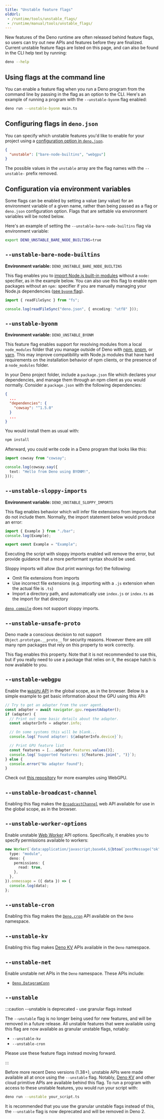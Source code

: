 ```yaml
---
title: "Unstable feature flags"
oldUrl:
 - /runtime/tools/unstable_flags/
 - /runtime/manual/tools/unstable_flags/
---
```


New features of the Deno runtime are often released behind feature flags, so
users can try out new APIs and features before they are finalized. Current
unstable feature flags are listed on this page, and can also be found in the CLI
help text by running:

```sh
deno --help
```

## Using flags at the command line

You can enable a feature flag when you run a Deno program from the command line
by passing in the flag as an option to the CLI. Here's an example of running a
program with the `--unstable-byonm` flag enabled:

```sh
deno run --unstable-byonm main.ts
```

## Configuring flags in `deno.json`

You can specify which unstable features you'd like to enable for your project
using a
[configuration option in `deno.json`](/runtime/fundamentals/configuration/).

```json title="deno.json"
{
  "unstable": ["bare-node-builtins", "webgpu"]
}
```

The possible values in the `unstable` array are the flag names with the
`--unstable-` prefix removed.

## Configuration via environment variables

Some flags can be enabled by setting a value (any value) for an environment
variable of a given name, rather than being passed as a flag or `deno.json`
configuration option. Flags that are settable via environment variables will be
noted below.

Here's an example of setting the `--unstable-bare-node-builtins` flag via
environment variable:

```sh
export DENO_UNSTABLE_BARE_NODE_BUILTINS=true
```

## `--unstable-bare-node-builtins`

**Environment variable:** `DENO_UNSTABLE_BARE_NODE_BUILTINS`

This flag enables you to
[import Node.js built-in modules](../../fundamentals/node.md#node-built-in-modules)
without a `node:` specifier, as in the example below. You can also use this flag
to enable npm packages without an `npm:` specifier if you are manually managing
your Node.js dependencies ([see `byonm` flag](#--unstable-byonm)).

```ts title="example.ts"
import { readFileSync } from "fs";

console.log(readFileSync("deno.json", { encoding: "utf8" }));
```

## `--unstable-byonm`

**Environment variable:** `DENO_UNSTABLE_BYONM`

This feature flag enables support for resolving modules from a local
`node_modules` folder that you manage outside of Deno with
[npm](https://www.npmjs.com/), [pnpm](https://pnpm.io/), or
[yarn](https://yarnpkg.com/). This may improve compatibility with Node.js
modules that have hard requirements on the installation behavior of npm clients,
or the presence of a `node_modules` folder.

In your Deno project folder, include a `package.json` file which declares your
dependencies, and manage them through an npm client as you would normally.
Consider a `package.json` with the following dependencies:

```json title="package.json"
{
  ...
  "dependencies": {
    "cowsay": "^1.5.0"
  }
  ...
}
```

You would install them as usual with:

```sh
npm install
```

Afterward, you could write code in a Deno program that looks like this:

```ts title="example.ts"
import cowsay from "cowsay";

console.log(cowsay.say({
  text: "Hello from Deno using BYONM!",
}));
```

## `--unstable-sloppy-imports`

**Environment variable:** `DENO_UNSTABLE_SLOPPY_IMPORTS`

This flag enables behavior which will infer file extensions from imports that do
not include them. Normally, the import statement below would produce an error:

```ts title="foo.ts"
import { Example } from "./bar";
console.log(Example);
```

```ts title="bar.ts"
export const Example = "Example";
```

Executing the script with sloppy imports enabled will remove the error, but
provide guidance that a more performant syntax should be used.

Sloppy imports will allow (but print warnings for) the following:

- Omit file extensions from imports
- Use incorrect file extensions (e.g. importing with a `.js` extension when the
  actual file is `.ts`)
- Import a directory path, and automatically use `index.js` or `index.ts` as the
  import for that directory

[`deno compile`](/runtime/reference/cli/compiler/) does not support sloppy
imports.

## `--unstable-unsafe-proto`

Deno made a conscious decision to not support `Object.prototype.__proto__` for
security reasons. However there are still many npm packages that rely on this
property to work correctly.

This flag enables this property. Note that it is not recommended to use this,
but if you really need to use a package that relies on it, the escape hatch is
now available to you.

## `--unstable-webgpu`

Enable the
[`WebGPU` API](https://developer.mozilla.org/en-US/docs/Web/API/WebGPU_API) in
the global scope, as in the browser. Below is a simple example to get basic
information about the GPU using this API:

```ts
// Try to get an adapter from the user agent.
const adapter = await navigator.gpu.requestAdapter();
if (adapter) {
  // Print out some basic details about the adapter.
  const adapterInfo = adapter.info;

  // On some systems this will be blank...
  console.log(`Found adapter: ${adapterInfo.device}`);

  // Print GPU feature list
  const features = [...adapter.features.values()];
  console.log(`Supported features: ${features.join(", ")}`);
} else {
  console.error("No adapter found");
}
```

Check out [this repository](https://github.com/denoland/webgpu-examples) for
more examples using WebGPU.

## `--unstable-broadcast-channel`

Enabling this flag makes the
[`BroadcastChannel`](https://developer.mozilla.org/en-US/docs/Web/API/BroadcastChannel)
web API available for use in the global scope, as in the browser.

## `--unstable-worker-options`

Enable unstable
[Web Worker](https://developer.mozilla.org/en-US/docs/Web/API/Web_Workers_API/Using_web_workers)
API options. Specifically, it enables you to specify permissions available to
workers:

```ts
new Worker(`data:application/javascript;base64,${btoa(`postMessage("ok");`)}`, {
  type: "module",
  deno: {
    permissions: {
      read: true,
    },
  },
}).onmessage = ({ data }) => {
  console.log(data);
};
```

## `--unstable-cron`

Enabling this flag makes the [`Deno.cron`](/deploy/kv/manual/cron) API available
on the `Deno` namespace.

## `--unstable-kv`

Enabling this flag makes [Deno KV](/deploy/kv/manual) APIs available in the
`Deno` namespace.

## `--unstable-net`

Enable unstable net APIs in the `Deno` namespace. These APIs include:

- [`Deno.DatagramConn`](https://docs.deno.com/api/deno/~/Deno.DatagramConn)

## `--unstable`

:::caution --unstable is deprecated - use granular flags instead

The `--unstable` flag is no longer being used for new features, and will be
removed in a future release. All unstable features that were available using
this flag are now available as granular unstable flags, notably:

- `--unstable-kv`
- `--unstable-cron`

Please use these feature flags instead moving forward.

:::

Before more recent Deno versions (1.38+), unstable APIs were made available all
at once using the `--unstable` flag. Notably, [Deno KV](/deploy/kv/manual) and
other cloud primitive APIs are available behind this flag. To run a program with
access to these unstable features, you would run your script with:

```sh
deno run --unstable your_script.ts
```

It is recommended that you use the granular unstable flags instead of this, the
`--unstable` flag is now deprecated and will be removed in Deno 2.
